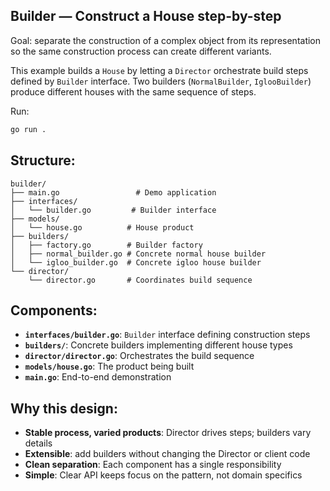 ## Builder — Construct a House step-by-step

Goal: separate the construction of a complex object from its representation so the same construction process can create different variants.

This example builds a `House` by letting a `Director` orchestrate build steps defined by `Builder` interface. Two builders (`NormalBuilder`, `IglooBuilder`) produce different houses with the same sequence of steps.

Run:
```bash
go run .
```

## Structure:

```
builder/
├── main.go                 # Demo application
├── interfaces/
│   └── builder.go         # Builder interface
├── models/
│   └── house.go          # House product
├── builders/
│   ├── factory.go        # Builder factory
│   ├── normal_builder.go # Concrete normal house builder
│   └── igloo_builder.go  # Concrete igloo house builder
└── director/
    └── director.go       # Coordinates build sequence
```

## Components:

- **`interfaces/builder.go`**: `Builder` interface defining construction steps
- **`builders/`**: Concrete builders implementing different house types
- **`director/director.go`**: Orchestrates the build sequence
- **`models/house.go`**: The product being built
- **`main.go`**: End-to-end demonstration

## Why this design:
- **Stable process, varied products**: Director drives steps; builders vary details
- **Extensible**: add builders without changing the Director or client code
- **Clean separation**: Each component has a single responsibility
- **Simple**: Clear API keeps focus on the pattern, not domain specifics


